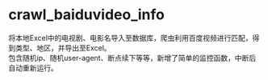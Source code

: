 # crawl_baiduvideo_info
将本地Excel中的电视剧、电影名导入至数据库，爬虫利用百度视频进行匹配，得到类型、地区，并导出至Excel。
</br>包含随机ip、随机user-agent、断点续下等等，新增了简单的监控函数，中断后自动重新运行。
